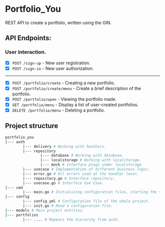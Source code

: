 # Portfolio_You

REST API to create a portfolio, written using the GIN.

## API Endpoints:
### User interaction.
- [x] `POST /sign-up` - New user registration.
- [x] `POST /sign-in` - New user authorization.
---
- [x] `POST /portfolio/create` - Creating a new portfolio.
- [x] `POST /portfolio/create/menu` - Create a brief description of the portfolio.
- [x] `POST /portfolio/open` - Viewing the portfolio made.
- [x] `GET /portfolio/menu` - Display a list of user-created portfolios.
- [x] `DELETE /portfolio/menu` - Deleting a portfolio.

## Project structure

```bash
portfolio_you
|--- auth
        |--- delivery # Working with handlers.
        |--- repository
                |--- database # Working with database.
                |--- localstorage # Working with localstorage.
                |--- mock # Interface plugs under localstorage
        |--- usecase # Implementation of different business logic.
        |--- error.go # All errors used at the handler level.
        |--- repository.go # Interface repository.
        |--- usecase.go # Interface Use Case.
|--- cmd
        |--- main.go # Initializing configuration files, starting the server.
|--- config
        |--- config.yml # Configuration file of the whole project.
        |--- init.go # Read a configuration file.
|--- models # Main project entities.
|--- portfolios
        |--- .... # Repeats the hierarchy from auth.         
```
      